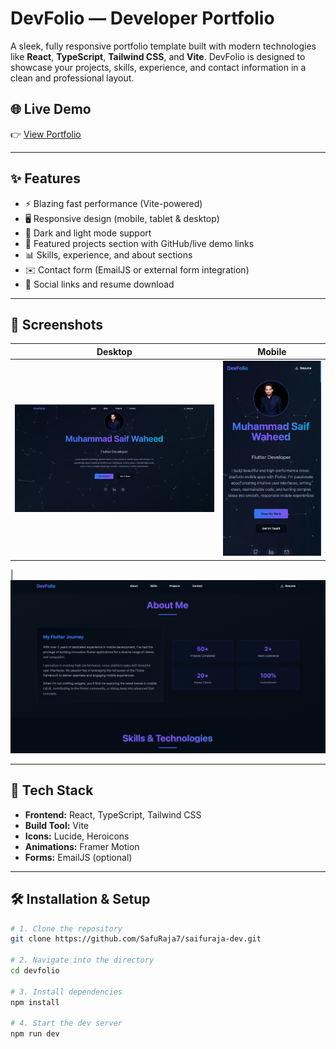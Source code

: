 # DevFolio — Developer Portfolio

A sleek, fully responsive portfolio template built with modern technologies like **React**, **TypeScript**, **Tailwind CSS**, and **Vite**. DevFolio is designed to showcase your projects, skills, experience, and contact information in a clean and professional layout.

## 🌐 Live Demo

👉 [View Portfolio](https://saifu.me)

---

## ✨ Features

- ⚡️ Blazing fast performance (Vite-powered)
- 🖥️ Responsive design (mobile, tablet & desktop)
- 🌙 Dark and light mode support
- 💼 Featured projects section with GitHub/live demo links
- 📊 Skills, experience, and about sections
- ✉️ Contact form (EmailJS or external form integration)
- 🔗 Social links and resume download

---

## 📸 Screenshots

| Desktop | Mobile |
|--------|--------|
| ![Desktop View](./screenshots/web1.png) | ![Mobile View](./screenshots/mob1.png) |


| ![Desktop View](./screenshots/web2.png) 


---

## 🚀 Tech Stack

- **Frontend:** React, TypeScript, Tailwind CSS
- **Build Tool:** Vite
- **Icons:** Lucide, Heroicons
- **Animations:** Framer Motion
- **Forms:** EmailJS (optional)

---

## 🛠️ Installation & Setup

```bash
# 1. Clone the repository
git clone https://github.com/SafuRaja7/saifuraja-dev.git

# 2. Navigate into the directory
cd devfolio

# 3. Install dependencies
npm install

# 4. Start the dev server
npm run dev
